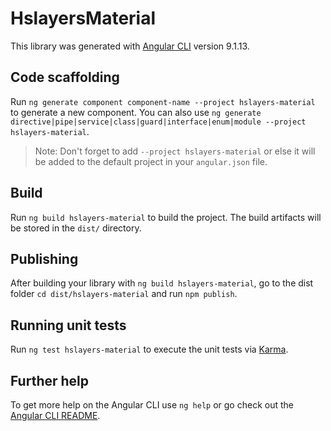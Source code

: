 # HslayersMaterial

This library was generated with [Angular CLI](https://github.com/angular/angular-cli) version 9.1.13.

## Code scaffolding

Run `ng generate component component-name --project hslayers-material` to generate a new component. You can also use `ng generate directive|pipe|service|class|guard|interface|enum|module --project hslayers-material`.
> Note: Don't forget to add `--project hslayers-material` or else it will be added to the default project in your `angular.json` file. 

## Build

Run `ng build hslayers-material` to build the project. The build artifacts will be stored in the `dist/` directory.

## Publishing

After building your library with `ng build hslayers-material`, go to the dist folder `cd dist/hslayers-material` and run `npm publish`.

## Running unit tests

Run `ng test hslayers-material` to execute the unit tests via [Karma](https://karma-runner.github.io).

## Further help

To get more help on the Angular CLI use `ng help` or go check out the [Angular CLI README](https://github.com/angular/angular-cli/blob/master/README.md).
